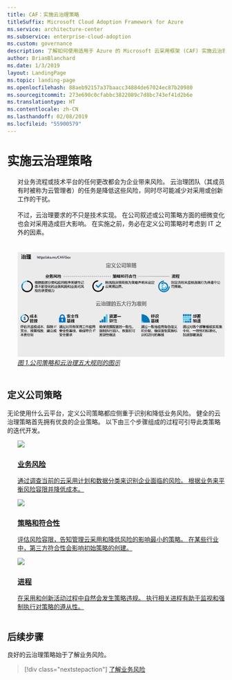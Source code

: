 ```yaml
---
title: CAF：实施云治理策略
titleSuffix: Microsoft Cloud Adoption Framework for Azure
ms.service: architecture-center
ms.subservice: enterprise-cloud-adoption
ms.custom: governance
description: 了解如何使用适用于 Azure 的 Microsoft 云采用框架 (CAF) 实施云治理策略。
author: BrianBlanchard
ms.date: 1/3/2019
layout: LandingPage
ms.topic: landing-page
ms.openlocfilehash: 88aeb92157a37baacc34884de67024ec87b20980
ms.sourcegitcommit: 273e690c0cfabbc3822089c7d8bc743ef41d2b6e
ms.translationtype: HT
ms.contentlocale: zh-CN
ms.lasthandoff: 02/08/2019
ms.locfileid: "55900579"
---
```

# <a name="implement-a-cloud-governance-strategy"></a>实施云治理策略

<!-- markdownlint-disable MD033 -->

<ul class="panelContent cardsI">
<li style="display: flex; flex-direction: column;">
    <div class="cardSize">
        <div class="cardPadding" style="padding-bottom:10px;">
            <div class="card" style="padding-bottom:10px;">
                <div class="cardText" style="padding-left:0px;">
对业务流程或技术平台的任何更改都会为企业带来风险。 云治理团队（其成员有时被称为云管理者）的任务是降低这些风险，同时尽可能减少对采用或创新工作的干扰。<br/><br/>不过，云治理要求的不只是技术实现。 在公司叙述或公司策略方面的细微变化也会对采用造成巨大影响。 在实施之前，务必在定义公司策略时考虑到 IT 之外的因素。<br/><br/>
                </div>
            </div>
        </div>
    </div>
</li>
<li style="display: flex; flex-direction: column;">
    <a href="../_images/operational-transformation-govern-highres.png" style="display: flex; flex-direction: column; flex: 1 0 auto;">
        <div class="cardSize">
            <div class="cardPadding" style="padding-bottom:10px;">
                <div class="card" style="padding-bottom:10px;">
                    <div class="cardText" style="padding-left:0px;">
<img src="../_images/operational-transformation-govern-highres.png" alt="Diagram of the CAF governance model: Corporate policy and governance disciplines">
<br>
<i>图 1.公司策略和云治理五大规则的图示</i>
                    </div>
                </div>
            </div>
        </div>
    </a>
</li>
</ul>

<!-- markdownlint-enable MD033 -->

## <a name="define-corporate-policy"></a>定义公司策略

无论使用什么云平台，定义公司策略都应侧重于识别和降低业务风险。 健全的云治理策略首先拥有优良的企业策略。 以下由三个步骤组成的过程可引导此类策略的迭代开发。

<!-- markdownlint-disable MD033 -->

<ul  class="panelContent cardsF">
<li style="display: flex; flex-direction: column;">
    <a href="./policy-compliance/understanding-business-risk.md" style="display: flex; flex-direction: column; flex: 1 0 auto;">
        <div class="cardSize" style="flex: 1 0 auto; display: flex;">
            <div class="cardPadding" style="display: flex;">
                <div class="card">
                    <div class="cardImageOuter">
                        <div class="cardImage">
                            <img src="../_images/governance/business-risk.png" class="x-hidden-focus"/>
                        </div>
                    </div>
                    <div class="cardText">
                        <h3>业务风险</h3>
                        <p>通过调查当前的云采用计划和数据分类来识别企业面临的风险。 根据业务来平衡风险容限并降低成本。</p>
                    </div>
                </div>
            </div>
        </div>
    </a>
</li>
<li style="display: flex; flex-direction: column;">
    <a href="./policy-compliance/define-policy.md" style="display: flex; flex-direction: column; flex: 1 0 auto;">
        <div class="cardSize" style="flex: 1 0 auto; display: flex;">
            <div class="cardPadding" style="display: flex;">
                <div class="card">
                    <div class="cardImageOuter">
                        <div class="cardImage">
                            <img src="../_images/governance/corporate-policy.png" class="x-hidden-focus"/>
                        </div>
                    </div>
                    <div class="cardText">
                        <h3>策略和符合性</h3>
                        <p>评估风险容限，告知管理云采用和降低风险的影响最小的策略。 在某些行业中，第三方符合性会影响初始策略的创建。</p>
                    </div>
                </div>
            </div>
        </div>
    </a>
</li>
<li style="display: flex; flex-direction: column;">
    <a href="./policy-compliance/processes.md" style="display: flex; flex-direction: column; flex: 1 0 auto;">
        <div class="cardSize" style="flex: 1 0 auto; display: flex;">
            <div class="cardPadding" style="display: flex;">
                <div class="card">
                    <div class="cardImageOuter">
                        <div class="cardImage">
                            <img src="../_images/governance/enforcement.png" class="x-hidden-focus"/>
                        </div>
                    </div>
                    <div class="cardText">
                        <h3>进程</h3>
                        <p>在采用和创新活动过程中自然会发生策略违规。 执行相关进程有助于监视和强制执行对策略的遵从性。</p>
                    </div>
                </div>
            </div>
        </div>
    </a>
</li>
</ul>

<!-- markdownlint-enable MD033 -->

## <a name="next-steps"></a>后续步骤

良好的云治理策略始于了解业务风险。

> [!div class="nextstepaction"]
> [了解业务风险](./policy-compliance/understanding-business-risk.md)
